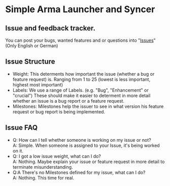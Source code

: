 # Simple Arma Launcher and Syncer

## Issue and feedback tracker.

You can post your bugs, wanted features and or questions into "[Issues](https://github.com/SALS-App/SALS/issues)" (Only English or German)

## Issue Structure
 - Weight: This determents how important the issue (whether a bug or feature request) is. Ranging from 1 to 25 (lowest is less important, highest most important)
 - Labels: We use a range of Labels. (e.g. "Bug", "Enhancement" or "crucial") These should make it easier to determent in more detail whether an issue is a bug report or a feature request.
 - Milestones: Milestones help the issuer to see in what version his feature request or bug report is being implemented.

## Issue FAQ
 - Q: How can I tell whether someone is working on my issue or not?
<br/>A: Simple. When someone is assigned to your Issue, it's being worked on it.
 - Q: I got a low issue weight, what can I do?
<br/>A: Nothing. Maybe explain your issue or feature request in more detail to terminate misunderstanding.
 - Q:A There's no Milestones defined for my issue, what can I do?
<br/> A: Nothing. This time for real.
